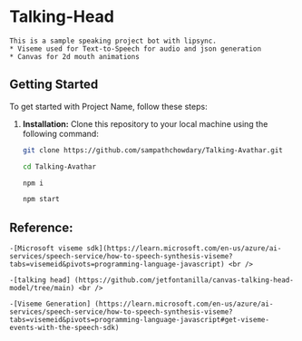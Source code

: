 # Talking-Head 

    This is a sample speaking project bot with lipsync. 
    * Viseme used for Text-to-Speech for audio and json generation
    * Canvas for 2d mouth animations

## Getting Started

To get started with Project Name, follow these steps:

1. **Installation:** Clone this repository to your local machine using the following command:

   ```bash
   git clone https://github.com/sampathchowdary/Talking-Avathar.git

   cd Talking-Avathar

   npm i

   npm start
    ```
## Reference:
    -[Microsoft viseme sdk](https://learn.microsoft.com/en-us/azure/ai-services/speech-service/how-to-speech-synthesis-viseme?tabs=visemeid&pivots=programming-language-javascript) <br />

    -[talking head] (https://github.com/jetfontanilla/canvas-talking-head-model/tree/main) <br />

    -[Viseme Generation] (https://learn.microsoft.com/en-us/azure/ai-services/speech-service/how-to-speech-synthesis-viseme?tabs=visemeid&pivots=programming-language-javascript#get-viseme-events-with-the-speech-sdk)

